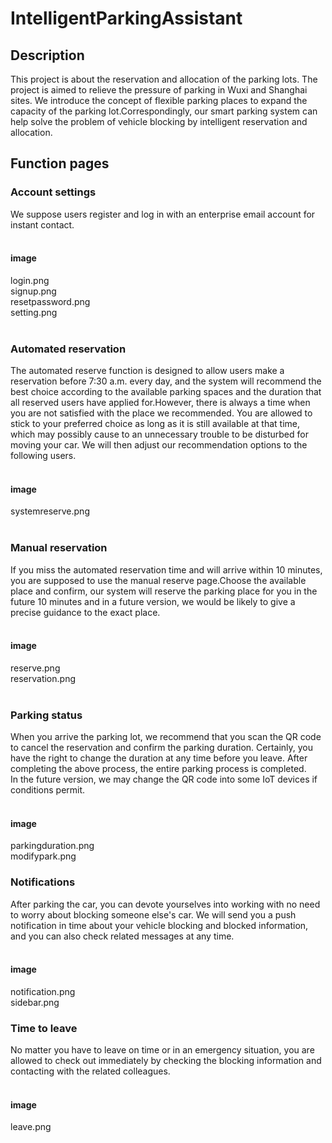 # IntelligentParkingAssistant
## Description
This project is about the reservation and allocation of the parking lots. The project is aimed to relieve the pressure of parking in Wuxi and Shanghai sites. We introduce the concept of flexible parking places to expand the capacity of the parking lot.Correspondingly, our smart parking system can help solve the problem of vehicle blocking by intelligent reservation and allocation.
## Function pages
### Account settings
We suppose users register and log in with an enterprise email account for instant contact.<br><br>
#### image 
login.png<br> signup.png<br> resetpassword.png<br> setting.png <br><br>
### Automated reservation
The automated reserve function is designed to allow users make a reservation before 7:30 a.m. every day, and the system will recommend the best choice according to the available parking spaces and the duration that all reserved users have applied for.However, there is always a time when you are not satisfied with the place we recommended. You are allowed to stick to your preferred choice as long as it is still available at that time, which may possibly cause to an unnecessary trouble to be disturbed for moving your car. We will then adjust our recommendation options to the following users.<br><br>
#### image 
systemreserve.png<br><br>
### Manual reservation
If you miss the automated reservation time and will arrive within 10 minutes, you are supposed to use the manual reserve page.Choose the available place and confirm, our system will reserve the parking place for you in the future 10 minutes and in a future version, we would be likely to give a precise guidance to the exact place.<br><br>
#### image 
reserve.png<br> reservation.png<br><br>
### Parking status
When you arrive the parking lot, we recommend that you scan the QR code to cancel the reservation and confirm the parking duration. Certainly, you have the right to change the duration at any time before you leave. After completing the above process, the entire parking process is completed.<br>In the future version, we may change the QR code into some IoT devices if conditions permit.<br><br>
#### image 
parkingduration.png<br> modifypark.png<br>
### Notifications
After parking the car, you can devote yourselves into working with no need to worry about blocking someone else's car. We will send you a push notification in time about your vehicle blocking and blocked information, and you can also check related messages at any time. <br><br>
#### image 
notification.png<br> sidebar.png<br>
### Time to leave
No matter you have to leave on time or in an emergency situation, you are allowed to check out immediately by checking the blocking information and contacting with the related colleagues.<br><br>
#### image 
leave.png<br>
